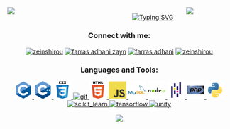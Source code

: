 <img align="left" width="50%" src="[https://c.tenor.com/tPf-Uw7FsyEAAAAd/elysia-chibi-anime.gif](https://c.tenor.com/tPf-Uw7FsyEAAAAd/elysia-chibi-anime.gif)">
<img align="right" width="20%" src="[https://c.tenor.com/tPf-Uw7FsyEAAAAd/elysia-chibi-anime.gif](https://c.tenor.com/tPf-Uw7FsyEAAAAd/elysia-chibi-anime.gif)">

<p align="center">
  <a href="https://git.io/typing-svg">
  <img src="https://readme-typing-svg.herokuapp.com?font=Fira+Code&duration=2000&pause=1000&color=73F7C9&center=true&width=435&lines=%F0%9F%91%8B+Welcome++%7C++%E3%81%84%E3%82%89%E3%81%A3%E3%81%97%E3%82%83%E3%81%84%E3%81%BE%E3%81%9B%E3%83%BC+%F0%9F%91%8B;%F0%9F%91%A8%E2%80%8D%F0%9F%92%BB+My+Name+Is+Zen+%F0%9F%91%A8%E2%80%8D%F0%9F%92%BB;%F0%9F%91%80+Have+A+Look+%F0%9F%91%80;%F0%9F%98%8A+And+Have+A+Nice+Day+%F0%9F%98%8A" alt="Typing SVG" />
  </a>
</p>

<h3 align="center">Connect with me:</h3>
<p align="center">
  <a href="https://twitter.com/zeinshirou" target="blank"><img align="center" src="https://raw.githubusercontent.com/rahuldkjain/github-profile-readme-generator/master/src/images/icons/Social/twitter.svg" alt="zeinshirou" height="30" width="40" /></a>
  <a href="https://linkedin.com/in/farras adhani zayn" target="blank"><img align="center" src="https://raw.githubusercontent.com/rahuldkjain/github-profile-readme-generator/master/src/images/icons/Social/linked-in-alt.svg" alt="farras adhani zayn" height="30" width="40" /></a>
  <a href="https://stackoverflow.com/users/farras adhani" target="blank"><img align="center" src="https://raw.githubusercontent.com/rahuldkjain/github-profile-readme-generator/master/src/images/icons/Social/stack-overflow.svg" alt="farras adhani" height="30" width="40" /></a>
  <a href="https://instagram.com/zeinshirou" target="blank"><img align="center" src="https://raw.githubusercontent.com/rahuldkjain/github-profile-readme-generator/master/src/images/icons/Social/instagram.svg" alt="zeinshirou" height="30" width="40" /></a>
</p>

<h3 align="center">Languages and Tools:</h3>
<p align="center"> <a href="https://www.cprogramming.com/" target="_blank" rel="noreferrer"> <img src="https://raw.githubusercontent.com/devicons/devicon/master/icons/c/c-original.svg" alt="c" width="40" height="40"/> </a> <a href="https://www.w3schools.com/cpp/" target="_blank" rel="noreferrer"> <img src="https://raw.githubusercontent.com/devicons/devicon/master/icons/cplusplus/cplusplus-original.svg" alt="cplusplus" width="40" height="40"/> </a> <a href="https://www.w3schools.com/css/" target="_blank" rel="noreferrer"> <img src="https://raw.githubusercontent.com/devicons/devicon/master/icons/css3/css3-original-wordmark.svg" alt="css3" width="40" height="40"/> </a> <a href="https://git-scm.com/" target="_blank" rel="noreferrer"> <img src="https://www.vectorlogo.zone/logos/git-scm/git-scm-icon.svg" alt="git" width="40" height="40"/> </a> <a href="https://www.w3.org/html/" target="_blank" rel="noreferrer"> <img src="https://raw.githubusercontent.com/devicons/devicon/master/icons/html5/html5-original-wordmark.svg" alt="html5" width="40" height="40"/> </a> <a href="https://developer.mozilla.org/en-US/docs/Web/JavaScript" target="_blank" rel="noreferrer"> <img src="https://raw.githubusercontent.com/devicons/devicon/master/icons/javascript/javascript-original.svg" alt="javascript" width="40" height="40"/> </a> <a href="https://www.mysql.com/" target="_blank" rel="noreferrer"> <img src="https://raw.githubusercontent.com/devicons/devicon/master/icons/mysql/mysql-original-wordmark.svg" alt="mysql" width="40" height="40"/> </a> <a href="https://nodejs.org" target="_blank" rel="noreferrer"> <img src="https://raw.githubusercontent.com/devicons/devicon/master/icons/nodejs/nodejs-original-wordmark.svg" alt="nodejs" width="40" height="40"/> </a> <a href="https://pandas.pydata.org/" target="_blank" rel="noreferrer"> <img src="https://raw.githubusercontent.com/devicons/devicon/2ae2a900d2f041da66e950e4d48052658d850630/icons/pandas/pandas-original.svg" alt="pandas" width="40" height="40"/> </a> <a href="https://www.php.net" target="_blank" rel="noreferrer"> <img src="https://raw.githubusercontent.com/devicons/devicon/master/icons/php/php-original.svg" alt="php" width="40" height="40"/> </a> <a href="https://www.python.org" target="_blank" rel="noreferrer"> <img src="https://raw.githubusercontent.com/devicons/devicon/master/icons/python/python-original.svg" alt="python" width="40" height="40"/> </a> <a href="https://scikit-learn.org/" target="_blank" rel="noreferrer"> <img src="https://upload.wikimedia.org/wikipedia/commons/0/05/Scikit_learn_logo_small.svg" alt="scikit_learn" width="40" height="40"/> </a> <a href="https://www.tensorflow.org" target="_blank" rel="noreferrer"> <img src="https://www.vectorlogo.zone/logos/tensorflow/tensorflow-icon.svg" alt="tensorflow" width="40" height="40"/> </a> <a href="https://unity.com/" target="_blank" rel="noreferrer"> <img src="https://www.vectorlogo.zone/logos/unity3d/unity3d-icon.svg" alt="unity" width="40" height="40"/> </a> </p>

<p align="center">
  <img align="center" src="https://github-readme-streak-stats.herokuapp.com?user=Zen&theme=nightowl">
</p>
